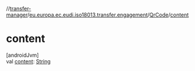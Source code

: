 //[transfer-manager](../../../index.md)/[eu.europa.ec.eudi.iso18013.transfer.engagement](../index.md)/[QrCode](index.md)/[content](content.md)

# content

[androidJvm]\
val [content](content.md): [String](https://kotlinlang.org/api/latest/jvm/stdlib/kotlin/-string/index.html)
